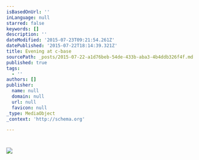 ```yaml
---
isBasedOnUrl: ''
inLanguage: null
starred: false
keywords: []
description: ''
dateModified: '2015-07-23T09:21:54.261Z'
datePublished: '2015-07-22T18:14:39.321Z'
title: Evening at c-base
sourcePath: _posts/2015-07-22-a1d76beb-54de-433b-aba3-4b4ddb326f4f.md
published: true
tags:
  - ''
authors: []
publisher:
  name: null
  domain: null
  url: null
  favicon: null
_type: MediaObject
_context: 'http://schema.org'

---
```

# ![](https://the-grid-user-content.s3-us-west-2.amazonaws.com/b92b3c61-1d71-492c-89fb-77ff212eb3df.jpg)